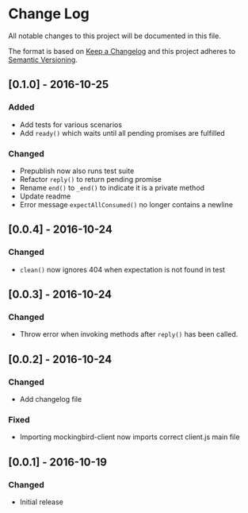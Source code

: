 # Change Log
All notable changes to this project will be documented in this file.

The format is based on [Keep a Changelog](http://keepachangelog.com/) and this project adheres to [Semantic Versioning](http://semver.org/).

## [0.1.0] - 2016-10-25
### Added
- Add tests for various scenarios
- Add `ready()` which waits until all pending promises are fulfilled

### Changed
- Prepublish now also runs test suite
- Refactor `reply()` to return pending promise
- Rename `end()` to `_end()` to indicate it is a private method
- Update readme
- Error message `expectAllConsumed()` no longer contains a newline

## [0.0.4] - 2016-10-24
### Changed
- `clean()` now ignores 404 when expectation is not found in test

## [0.0.3] - 2016-10-24
### Changed
- Throw error when invoking methods after `reply()` has been called.

## [0.0.2] - 2016-10-24
### Changed
- Add changelog file

### Fixed
- Importing mockingbird-client now imports correct client.js main file

## [0.0.1] - 2016-10-19
### Changed
- Initial release
